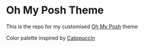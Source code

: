 # Oh My Posh Theme

This is the repo for my customised [Oh My Posh](https://ohmyposh.dev/) theme

Color palette inspired by [Catppuccin](https://catppuccin.com/palette/)
